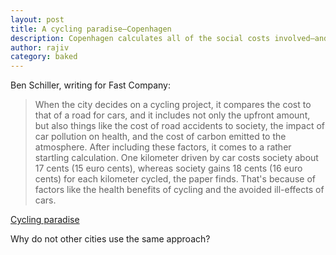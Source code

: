 ```yaml
---
layout: post
title: A cycling paradise—Copenhagen
description: Copenhagen calculates all of the social costs involved—and bikes win out...
author: rajiv
category: baked
---
```

Ben Schiller, writing for Fast Company:
> When the city decides on a cycling project, it compares the cost to that of a road for cars, and it includes not only the upfront amount, but also things like the cost of road accidents to society, the impact of car pollution on health, and the cost of carbon emitted to the atmosphere. After including these factors, it comes to a rather startling calculation. One kilometer driven by car costs society about 17 cents (15 euro cents), whereas society gains 18 cents (16 euro cents) for each kilometer cycled, the paper finds. That&#39;s because of factors like the health benefits of cycling and the avoided ill-effects of cars.

[Cycling paradise](http://www.fastcoexist.com/3046345/how-copenhagen-became-a-cycling-paradise-by-considering-the-full-cost-of-cars?utm_source=facebook)

Why do not other cities use the same approach? 